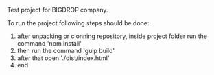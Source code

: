 Test project for BIGDROP company.

To run the project following steps should be done:
1. after unpacking or clonning repository, inside project folder run the command 'npm install'
2. then run the command 'gulp build'
3. after that open './dist/index.html'
4. end


